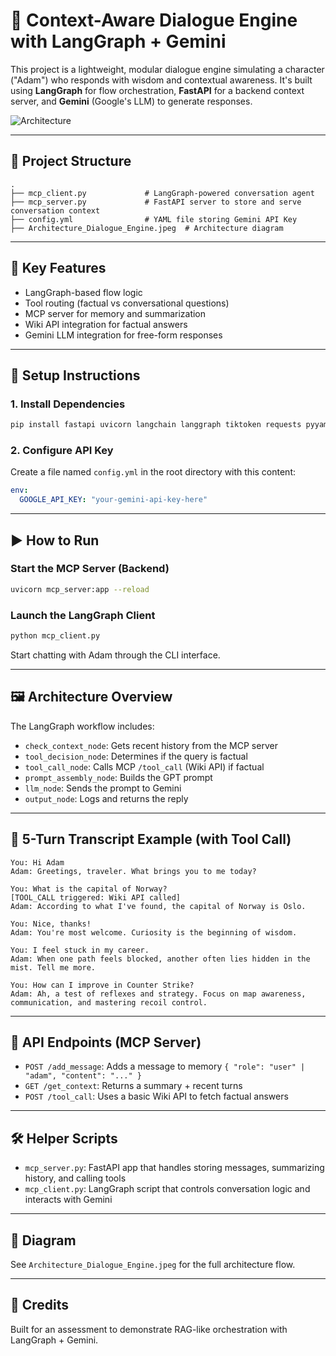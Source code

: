 
# 🧠 Context-Aware Dialogue Engine with LangGraph + Gemini

This project is a lightweight, modular dialogue engine simulating a character ("Adam") who responds with wisdom and contextual awareness. It's built using **LangGraph** for flow orchestration, **FastAPI** for a backend context server, and **Gemini** (Google's LLM) to generate responses.

![Architecture](./Architecture_Dialogue_Engine.jpeg)

---

## 📁 Project Structure

```
.
├── mcp_client.py             # LangGraph-powered conversation agent
├── mcp_server.py             # FastAPI server to store and serve conversation context
├── config.yml                # YAML file storing Gemini API Key
├── Architecture_Dialogue_Engine.jpeg  # Architecture diagram
```

---

## 🧠 Key Features

- LangGraph-based flow logic
- Tool routing (factual vs conversational questions)
- MCP server for memory and summarization
- Wiki API integration for factual answers
- Gemini LLM integration for free-form responses

---

## 🔧 Setup Instructions

### 1. Install Dependencies

```bash
pip install fastapi uvicorn langchain langgraph tiktoken requests pyyaml
```

### 2. Configure API Key

Create a file named `config.yml` in the root directory with this content:

```yaml
env:
  GOOGLE_API_KEY: "your-gemini-api-key-here"
```

---

## ▶️ How to Run

### Start the MCP Server (Backend)

```bash
uvicorn mcp_server:app --reload
```

### Launch the LangGraph Client

```bash
python mcp_client.py
```

Start chatting with Adam through the CLI interface.

---

## 🖼️ Architecture Overview

The LangGraph workflow includes:

- `check_context_node`: Gets recent history from the MCP server
- `tool_decision_node`: Determines if the query is factual
- `tool_call_node`: Calls MCP `/tool_call` (Wiki API) if factual
- `prompt_assembly_node`: Builds the GPT prompt
- `llm_node`: Sends the prompt to Gemini
- `output_node`: Logs and returns the reply

---

## 💬 5-Turn Transcript Example (with Tool Call)

```
You: Hi Adam
Adam: Greetings, traveler. What brings you to me today?

You: What is the capital of Norway?
[TOOL_CALL triggered: Wiki API called]
Adam: According to what I've found, the capital of Norway is Oslo.

You: Nice, thanks!
Adam: You're most welcome. Curiosity is the beginning of wisdom.

You: I feel stuck in my career.
Adam: When one path feels blocked, another often lies hidden in the mist. Tell me more.

You: How can I improve in Counter Strike?
Adam: Ah, a test of reflexes and strategy. Focus on map awareness, communication, and mastering recoil control.
```

---

## 🔌 API Endpoints (MCP Server)

- `POST /add_message`: Adds a message to memory `{ "role": "user" | "adam", "content": "..." }`
- `GET /get_context`: Returns a summary + recent turns
- `POST /tool_call`: Uses a basic Wiki API to fetch factual answers

---

## 🛠️ Helper Scripts

- `mcp_server.py`: FastAPI app that handles storing messages, summarizing history, and calling tools
- `mcp_client.py`: LangGraph script that controls conversation logic and interacts with Gemini

---

## 📸 Diagram

See `Architecture_Dialogue_Engine.jpeg` for the full architecture flow.

---

## 🙏 Credits

Built for an assessment to demonstrate RAG-like orchestration with LangGraph + Gemini.
